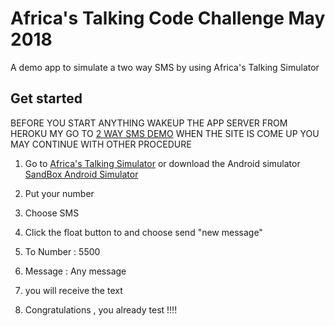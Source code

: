 # Africa's Talking Code Challenge May 2018


A demo app to simulate a two way SMS by using Africa's Talking Simulator

## Get started

BEFORE YOU START ANYTHING WAKEUP THE APP SERVER FROM HEROKU MY GO TO [2 WAY SMS DEMO](https://fahamutech.herokuapp.com/) 
WHEN THE SITE IS COME UP YOU MAY CONTINUE WITH OTHER PROCEDURE

1. Go to [Africa's Talking Simulator](https://simulator.africastalking.com:1517/) or download the Android simulator [SandBox Android Simulator](https://play.google.com/store/apps/details?id=com.africastalking.sandbox&hl=en)

2. Put your number

3. Choose SMS

4. Click the float button to and choose send "new message"

5. To Number : 5500 

6. Message   : Any message

7. you will receive the text 

8. Congratulations , you already test !!!!




